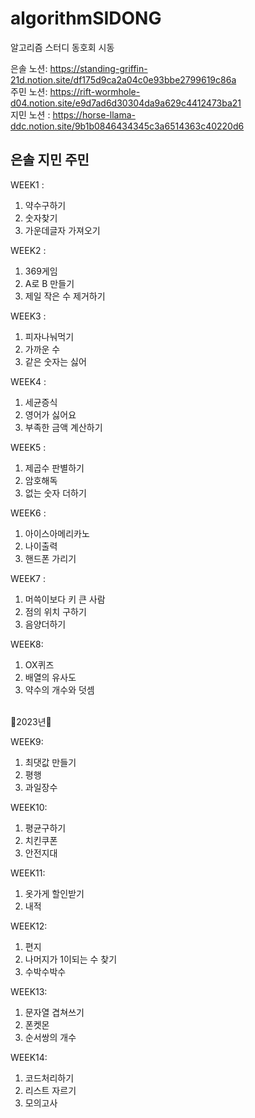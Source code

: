 # algorithmSIDONG
알고리즘 스터디 동호회 시동

은솔 노션: https://standing-griffin-21d.notion.site/df175d9ca2a04c0e93bbe2799619c86a
<br>
주민 노션: https://rift-wormhole-d04.notion.site/e9d7ad6d30304da9a629c4412473ba21
<br>
지민 노션 : https://horse-llama-ddc.notion.site/9b1b0846434345c3a6514363c40220d6

## 은솔 지민 주민
WEEK1 :
  1. 약수구하기
  2. 숫자찾기
  3. 가운데글자 가져오기
  
WEEK2 :
1. 369게임
2. A로 B 만들기
3. 제일 작은 수 제거하기

WEEK3 :
1. 피자나눠먹기
2. 가까운 수
3. 같은 숫자는 싫어

WEEK4 :
1. 세균증식
2. 영어가 싫어요
3. 부족한 금액 계산하기

WEEK5 :
1. 제곱수 판별하기
2. 암호해독
3. 없는 숫자 더하기

WEEK6 :
1. 아이스아메리카노
2. 나이출력
3. 핸드폰 가리기

WEEK7 :
1. 머쓱이보다 키 큰 사람
2. 점의 위치 구하기
3. 음양더하기

WEEK8:
1. OX퀴즈
2. 배열의 유사도
3. 약수의 개수와 덧셈

<br>
🎊2023년🎊
<br>

WEEK9:
1. 최댓값 만들기
2. 평행 
3. 과일장수

WEEK10:
1. 평균구하기  
2. 치킨쿠폰
3. 안전지대

WEEK11: 
1. 옷가게 할인받기
2. 내적

WEEK12:
1. 편지
2. 나머지가 1이되는 수 찾기
3. 수박수박수

WEEK13:
1. 문자열 겹쳐쓰기
2. 폰켓몬
3. 순서쌍의 개수

WEEK14:
1. 코드처리하기
2. 리스트 자르기
3. 모의고사
